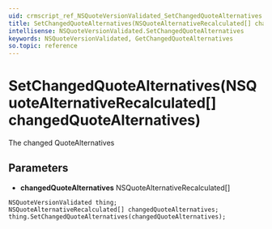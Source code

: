 ```yaml
---
uid: crmscript_ref_NSQuoteVersionValidated_SetChangedQuoteAlternatives
title: SetChangedQuoteAlternatives(NSQuoteAlternativeRecalculated[] changedQuoteAlternatives)
intellisense: NSQuoteVersionValidated.SetChangedQuoteAlternatives
keywords: NSQuoteVersionValidated, GetChangedQuoteAlternatives
so.topic: reference
---
```


# SetChangedQuoteAlternatives(NSQuoteAlternativeRecalculated[] changedQuoteAlternatives)

The changed QuoteAlternatives

## Parameters

* **changedQuoteAlternatives** NSQuoteAlternativeRecalculated[]

```crmscript
NSQuoteVersionValidated thing;
NSQuoteAlternativeRecalculated[] changedQuoteAlternatives;
thing.SetChangedQuoteAlternatives(changedQuoteAlternatives);
```

